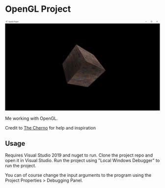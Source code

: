 OpenGL Project
==========================================================

![Project Image](project-screenshot.png)

Me working with OpenGL.

Credit to [The Cherno][cherno] for help and inspiration

Usage
----------------------------------------------------------

Requires Visual Studio 2019 and nuget to run. Clone the 
project repo and open it in Visual Studio. Run the project
using "Local Windows Debugger" to run the project.

You can of course change the input arguments to the program
using the Project Properties > Debugging Panel.

[cherno]: https://www.youtube.com/watch?v=W3gAzLwfIP0&list=PLlrATfBNZ98foTJPJ_Ev03o2oq3-GGOS2&index=1